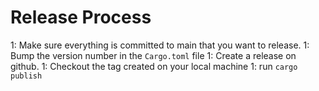 # Release Process

1: Make sure everything is committed to main that you want to release.
1: Bump the version number in the `Cargo.toml` file
1: Create a release on github.
1: Checkout the tag created on your local machine
1: run `cargo publish`